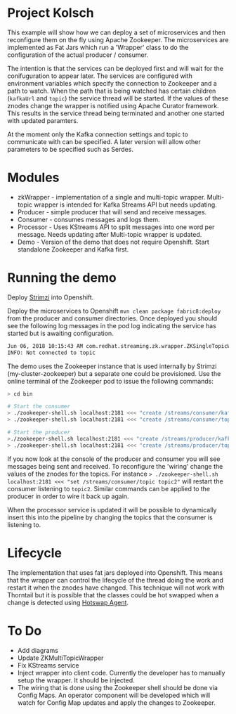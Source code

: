 # Project Kolsch

This example will show how we can deploy a set of microservices and then reconfigure them on the fly using Apache Zookeeper.
The microservices are implemented as Fat Jars which run a 'Wrapper' class to do the configuration of the actual producer / consumer.

The intention is that the services can be deployed first and will wait for the conifuguration to appear later.
The services are configured with environment variables which specify the connection to Zookeeper and a path to watch.
When the path that is being watched has certain children (`kafkaUrl` and `topic`) the service thread will be started.
If the values of these znodes change the wrapper is notified using Apache Curator framework. 
This results in the service thread being terminated and another one started with updated paramters.

At the moment only the Kafka connection settings and topic to communicate with can be specified. 
A later version will allow other parameters to be specified such as Serdes.

# Modules

* zkWrapper - implementation of a single and multi-topic wrapper. Multi-topic wrapper is intended for Kafka Streams API but needs updating.
* Producer - simple producer that will send and receive messages.
* Consumer - consumes messages and logs them.
* Processor - Uses KStreams API to split messages into one word per message. Needs updating after Multi-topic wrapper is updated.
* Demo - Version of the demo that does not require Openshift. Start standalone Zookeeper and Kafka first.

# Running the demo

Deploy [Strimzi](http://strimzi.io/) into Openshift.

Deploy the microservices to Openshift `mvn clean package fabric8:deploy` from the producer and consumer directories.
Once deployed you should see the following log messages in the pod log indicating the service has started but is awaiting configuration.

```bash
Jun 06, 2018 10:15:43 AM com.redhat.streaming.zk.wrapper.ZKSingleTopicWrapper run
INFO: Not connected to topic
```
The demo uses the Zookeeper instance that is used internally by Strimzi (my-cluster-zookeeper) but a separate one could be provisioned.
Use the online terminal of the Zookeeper pod to issue the following commands:

```bash
> cd bin

# Start the consumer
> ./zookeeper-shell.sh localhost:2181 <<< "create /streams/consumer/kafkaUrl my-cluster-kafka:9092"
> ./zookeeper-shell.sh localhost:2181 <<< "create /streams/consumer/topic topic1"

# Start the producer
>./zookeeper-shell.sh localhost:2181 <<< "create /streams/producer/kafkaUrl my-cluster-kafka:9092"
> ./zookeeper-shell.sh localhost:2181 <<< "create /streams/producer/topic topic1"

```
If you now look at the console of the producer and consumer you will see messages being sent and received. 
To reconfigure the 'wiring' change the values of the znodes for the topics. 
For instance `> ./zookeeper-shell.sh localhost:2181 <<< "set /streams/consumer/topic topic2"` will restart the consumer listening to `topic2`.
Similar commands can be applied to the producer in order to wire it back up again.

When the processor service is updated it will be possible to dynamically insert this into the pipeline by changing the topics that the consumer is listening to.

# Lifecycle

The implementation that uses fat jars deployed into Openshift. 
This means that the wrapper can control the lifecycle of the thread doing the work and restart it when the znodes have changed.
This technique will not work with Thorntail but it is possible that the classes could be hot swapped when a change is detected using [Hotswap Agent](http://hotswapagent.org/). 

# To Do

* Add diagrams
* Update ZKMultiTopicWrapper
* Fix KStreams service
* Inject wrapper into client code. Currently the developer has to manually setup the wrapper. It should be injected.
* The wiring that is done using the Zookeeper shell should be done via Config Maps. 
  An operator component will be developed which will watch for Config Map updates and apply the changes to Zookeeper. 


